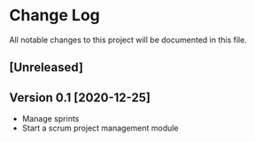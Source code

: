 # Change Log
All notable changes to this project will be documented in this file.

## [Unreleased]

## Version 0.1 [2020-12-25]

- Manage sprints
- Start a scrum project management module
